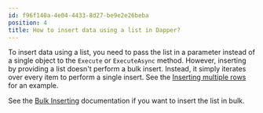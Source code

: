 ```yaml
---
id: f96f140a-4e04-4433-8d27-be9e2e26beba
position: 4
title: How to insert data using a list in Dapper?
---
```


To insert data using a list, you need to pass the list in a parameter instead of a single object to the `Execute` or `ExecuteAsync` method. However, inserting by providing a list doesn't perform a bulk insert. Instead, it simply iterates over every item to perform a single insert. See the [Inserting multiple rows](#dapper-insert-multiple-rows) for an example.

See the [Bulk Inserting](/bulk-operations/bulk-insert) documentation if you want to insert the list in bulk.